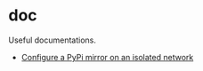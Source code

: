 # doc

Useful documentations.

- [Configure a PyPi mirror on an isolated network](PyPi_Mirroring.txt)
